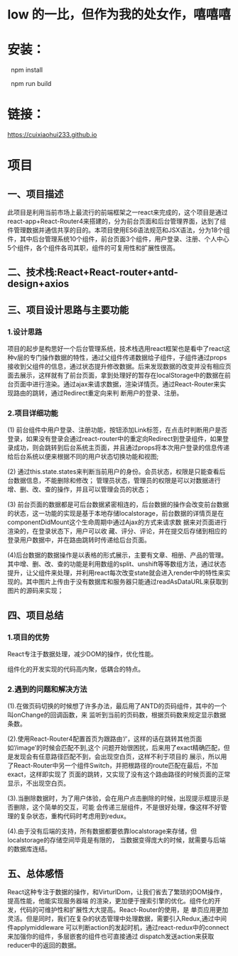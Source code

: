 # low 的一比，但作为我的处女作，嘻嘻嘻

# 安装：
   
   npm install 
   
   npm run build
   
# 链接：
   
   https://cuixiaohui233.github.io

# 项目

## 一、项目描述
   此项目是利用当前市场上最流行的前端框架之一react来完成的，这个项目是通过react-app+React-Router4来搭建的，分为前台页面和后台管理界面，达到了组件管理数据并通信共享的目的。本项目使用ES6语法规范和JSX语法，分为18个组件，其中后台管理系统10个组件，前台页面3个组件，用户登录、注册、个人中心5个组件，各个组件各司其职，组件的可复用性和扩展性很高。
   
## 二、技术栈:React+React-router+antd-design+axios

## 三、项目设计思路与主要功能

### 1.设计思路

   项目的起步是构思好一个后台管理系统，技术栈选用react框架也是看中了react这种v层的专门操作数据的特性，通过父组件传递数据给子组件，子组件通过props接收到父组件的信息，通过状态提升修改数据。后来发现数据的改变并没有相应页面去展示，这样就有了前台页面，拿到处理好的暂存在localStorage中的数据在前台页面中进行渲染。通过ajax来请求数据，渲染详情页。通过React-Router来实现路由的跳转，通过Redirect重定向来判	断用户的登录、注册。
   
### 2.项目详细功能

(1) 前台组件中用户登录、注册功能，按钮添加Link标签，在点击时判断用户是否登录，如果没有登录会通过react-router中的重定向Redirect到登录组件，如果登录成功，则会跳转到后台系统主页面，并且通过props将本次用户登录的信息传递给后台系统以便来根据不同的用户状态切换功能和视图;

(2) 通过this.state.states来判断当前用户的身份。会员状态，权限是只能查看后台数据信息，不能删除和修改；	管理员状态，管理员的权限是可以对数据进行增、删、改、查的操作，并且可以管理会员的状态；

(3) 前台页面的数据都是可后台数据紧密相连的，后台数据的操作会改变前台数据的状态，这一功能的实现是基于本地存储localstorage，前台数据的详情页是在componentDidMount这个生命周期中通过Ajax的方式来请求数	据来对页面进行渲染的，在登录状态下，用户可以收	藏、评分、评论，并在提交后存储到相应的登录用户数据中，并在路由跳转时传递给后台页面。

(4)后台数据的数据操作是以表格的形式展示，主要有文章、相册、产品的管理。其中增、删、改、查的功能是利用数组的split、unshift等等数组方法，通过状态提升，让父组件来处理，并利用react每次改变state就会进入render中的特性来实现的。其中图片上传由于没有数据库和服务器只能通过readAsDataURL来获取到图片的源码来实现；

## 四、项目总结

### 1.项目的优势

React专注于数据处理，减少DOM的操作，优化性能。

组件化的开发实现的代码高内聚，低耦合的特点。

### 2.遇到的问题和解决方法

  (1).在做页码切换的时候想了许多办法，最后用了ANTD的页码组件，其中的一个叫onChange的回调函数，来	监听到当前的页码数，根据页码数来规定显示数据条数。
  
  (2).使用React-Router4配置首页为跟路由‘/’，这样的话在跳转其他页面如‘/image’的时候会匹配不到,这个	问题开始很困扰，后来用了exact精确匹配，但是发现会有任意路径匹配不到，会出现空白页，这样不利于项目的	展示，所以用了React-Router中另一个组件Switch，并把根路径的route匹配在最后，不加exact，这样即实现了	页面的跳转，又实现了没有这个路由路径的时候页面的正常显示，不出现空白页。
  
  (3).当删除数据时，为了用户体验，会在用户点击删除的时候，出现提示框提示是否删除，这个简单的交互，可能	会传递三层组件，不是很好处理，像这样不好管理的复杂状态，重构代码时考虑用到redux。
  
(4).由于没有后端的支持，所有数据都要依靠localstorage来存储，但localstorage的存储空间毕竟是有限的，	当数据变得庞大的时候，就需要与后端的数据库连结。

## 五、总体感悟
  React这种专注于数据的操作，和VirturlDom，让我们省去了繁琐的DOM操作，提高性能，他能实现服务器端	的渲染，更加便于搜索引擎的优化。组件化的开发，代码的可维护性和扩展性大大提高。React-Router的使用，是	单页应用更加灵活。但是同时，我们在复杂的状态管理中处理数据，需要引入Redux,通过中间件applymiddleware	可以判断action的发起时机，通过react-redux中的connect来加强你的组件，多层嵌套的组件也可直接通过		dispatch发送action来获取reducer中的返回的数据。
